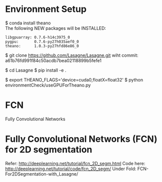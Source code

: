 # Environment Setup
$ conda install theano  
The following NEW packages will be INSTALLED:

    libgpuarray: 0.7.6-h14c3975_0    
    pygpu:       0.7.6-py27h035aef0_0
    theano:      1.0.3-py27hfd86e86_0

$ git clone https://github.com/Lasagne/Lasagne.git
wiht commit: a61b76fd991f84c50acdb7bea02118899b5fefe1

$ cd Lasagne
$ pip install -e .

$ export THEANO_FLAGS='device=cuda0,floatX=float32'
$ python environmentCheck/useGPUForTheano.py

# FCN
Fully Convolutional Networks

# Fully Convolutional Networks (FCN) for 2D segmentation
Refer: http://deeplearning.net/tutorial/fcn_2D_segm.html
Code here: http://deeplearning.net/tutorial/code/fcn_2D_segm/
Under Fold: FCN-For2DSegmentation-with_Lasagne/
